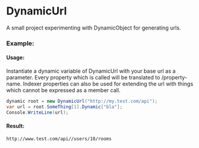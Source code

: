 # DynamicUrl
A small project experimenting with DynamicObject for generating urls.

### Example:

#### Usage:

Instantiate a dynamic variable of DynamicUrl with your base url as a parameter. 
Every property which is called will be translated to /property-name.
Indexer properties can also be used for extending the url with things which cannot be expressed as a member call.

```csharp
dynamic root = new DynamicUrl("http://my.test.com/api");
var url = root.SomeThing[1].Dynamic["bla"];
Console.WriteLine(url);
```

#### Result:

```
http://www.test.com/api//users/10/rooms
```
